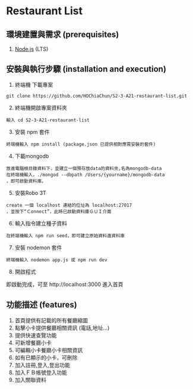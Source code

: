 # Restaurant List


## 環境建置與需求 (prerequisites)

1. [Node.js](https://nodejs.org/en/) (LTS)


## 安裝與執行步驟 (installation and execution)

1. 終端機 下載專案

```
git clone https://github.com/HOChiaChun/S2-3-A21-restaurant-list.git
```

2. 終端機開啟專案資料夾

```
輸入 cd S2-3-A21-restaurant-list
```

3. 安裝 npm 套件

```
終端機輸入 npm install (package.json 已提供相對應需安裝的套件)
```

4. 下載mongodb

```
放進電腦根目錄資料下，並建立一個預存放data的資料夾,名為mongodb-data
在終端機輸入，./mongod --dbpath /Users/{yourname}/mongodb-data
，即可啟動資料庫。
```

5. 安裝Robo 3T 

```
create 一個 localhost 連結的位址為 localhost:27017
，並按下“Ｃonnect”，此時已啟動資料庫ＧＵＩ介面
```

6. 輸入指令建立種子資料

```
在終端機輸入 npm run seed，即可建立原始資料進資料庫 
```

7. 安裝 nodemon 套件

```
終端機輸入 nodemon app.js 或 npm run dev 
```

8. 開啟程式

即啟動完成，可至 http://localhost:3000 進入首頁

## 功能描述 (features)

1. 首頁提供有記載的所有餐廳縮圖
2. 點擊小卡提供餐廳相關資訊 (電話,地址...)
3. 提供快速查覽功能
4. 可新增餐廳小卡
5. 可編輯小卡餐廳小卡相關資訊
6. 如有已顯示的小卡，可刪除
7. 加入註冊,登入,登出功能
8. 加入ＦＢ帳號登入功能
9. 加入關聯資料

 